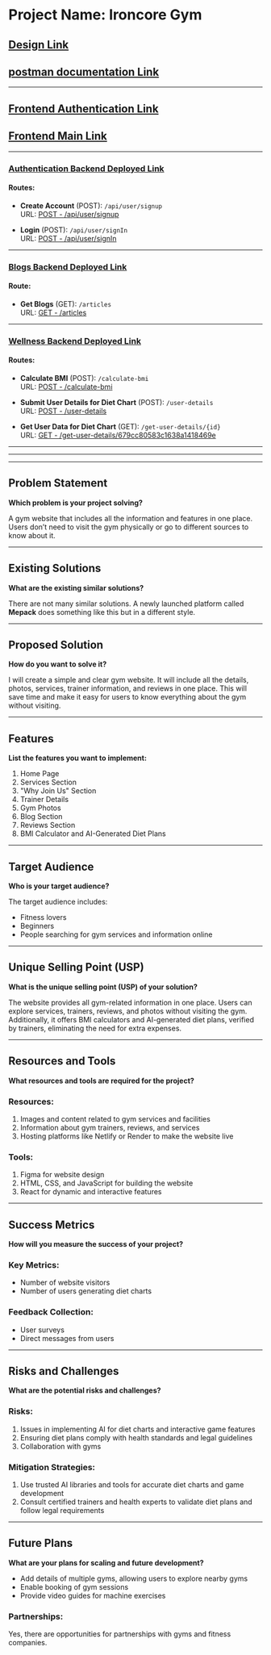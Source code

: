 # Project Name: Ironcore Gym

## [Design Link](https://www.figma.com/design/xx6t46xMZOAVmXsBXRbliP/Ironcore-Gym?node-id=0-1&t=pgF3KdHZajE7uwKu-1)

## [postman documentation Link](https://documenter.getpostman.com/view/39189278/2sAYX3rPFi)
---

## [Frontend Authentication Link](https://authentication-qi2o.onrender.com)

## [Frontend Main Link](https://ironcore-gym.onrender.com)

---

### [Authentication Backend Deployed Link](https://authentication-backend-kbui.onrender.com)

#### Routes:
- **Create Account** (POST): `/api/user/signup`  
  URL: [POST - /api/user/signup](https://authentication-backend-kbui.onrender.com/api/user/signup)

- **Login** (POST): `/api/user/signIn`  
  URL: [POST - /api/user/signIn](https://authentication-backend-kbui.onrender.com/api/user/signIn)

---

### [Blogs Backend Deployed Link](https://blogs-backend-i6z7.onrender.com)

#### Route:
- **Get Blogs** (GET): `/articles`  
  URL: [GET - /articles](https://blogs-backend-i6z7.onrender.com/articles)

---

### [Wellness Backend Deployed Link](https://wellness-backend-bd6i.onrender.com)

#### Routes:
- **Calculate BMI** (POST): `/calculate-bmi`  
  URL: [POST - /calculate-bmi](https://wellness-backend-bd6i.onrender.com/calculate-bmi)

- **Submit User Details for Diet Chart** (POST): `/user-details`  
  URL: [POST - /user-details](https://wellness-backend-bd6i.onrender.com/user-details)

- **Get User Data for Diet Chart** (GET): `/get-user-details/{id}`  
  URL: [GET - /get-user-details/679cc80583c1638a1418469e](https://wellness-backend-bd6i.onrender.com/get-user-details/679cc80583c1638a1418469e)
---
---
---

## Problem Statement
**Which problem is your project solving?**

A gym website that includes all the information and features in one place. Users don’t need to visit the gym physically or go to different sources to know about it.

---

## Existing Solutions
**What are the existing similar solutions?**

There are not many similar solutions. A newly launched platform called **Mepack** does something like this but in a different style.

---

## Proposed Solution
**How do you want to solve it?**

I will create a simple and clear gym website. It will include all the details, photos, services, trainer information, and reviews in one place. This will save time and make it easy for users to know everything about the gym without visiting.

---

## Features
**List the features you want to implement:**

1. Home Page
2. Services Section
3. "Why Join Us" Section
4. Trainer Details
5. Gym Photos
6. Blog Section
7. Reviews Section
8. BMI Calculator and AI-Generated Diet Plans

---

## Target Audience
**Who is your target audience?**

The target audience includes:
- Fitness lovers
- Beginners
- People searching for gym services and information online

---

## Unique Selling Point (USP)
**What is the unique selling point (USP) of your solution?**

The website provides all gym-related information in one place. Users can explore services, trainers, reviews, and photos without visiting the gym. Additionally, it offers BMI calculators and AI-generated diet plans, verified by trainers, eliminating the need for extra expenses.

---

## Resources and Tools
**What resources and tools are required for the project?**

### Resources:
1. Images and content related to gym services and facilities
2. Information about gym trainers, reviews, and services
3. Hosting platforms like Netlify or Render to make the website live

### Tools:
1. Figma for website design
2. HTML, CSS, and JavaScript for building the website
3. React for dynamic and interactive features

---

## Success Metrics
**How will you measure the success of your project?**

### Key Metrics:
- Number of website visitors
- Number of users generating diet charts

### Feedback Collection:
- User surveys
- Direct messages from users

---

## Risks and Challenges
**What are the potential risks and challenges?**

### Risks:
1. Issues in implementing AI for diet charts and interactive game features
2. Ensuring diet plans comply with health standards and legal guidelines
3. Collaboration with gyms

### Mitigation Strategies:
1. Use trusted AI libraries and tools for accurate diet charts and game development
2. Consult certified trainers and health experts to validate diet plans and follow legal requirements

---

## Future Plans
**What are your plans for scaling and future development?**

- Add details of multiple gyms, allowing users to explore nearby gyms
- Enable booking of gym sessions
- Provide video guides for machine exercises

### Partnerships:
Yes, there are opportunities for partnerships with gyms and fitness companies.
